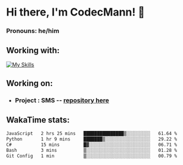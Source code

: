 # Hi there, I'm CodecMann! 👋

### Pronouns: he/him


## Working with:
[![My Skills](https://skillicons.dev/icons?i=kotlin,nodejs,django,python,bots&theme=dark)](https://skillicons.dev)


## Working on:
- ### Project : SMS -- [repository here](https://github.com/NikeStyleProject/project-sms)

## WakaTime stats:

<!--START_SECTION:waka-->

```txt
JavaScript   2 hrs 25 mins   ███████████████▒░░░░░░░░░   61.64 %
Python       1 hr 9 mins     ███████▒░░░░░░░░░░░░░░░░░   29.22 %
C#           15 mins         █▓░░░░░░░░░░░░░░░░░░░░░░░   06.71 %
Bash         3 mins          ▒░░░░░░░░░░░░░░░░░░░░░░░░   01.28 %
Git Config   1 min           ▒░░░░░░░░░░░░░░░░░░░░░░░░   00.79 %
```

<!--END_SECTION:waka-->
